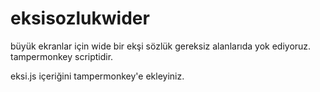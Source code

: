 # eksisozlukwider
büyük ekranlar için wide bir ekşi sözlük gereksiz alanlarıda yok ediyoruz.
tampermonkey scriptidir. 

eksi.js içeriğini tampermonkey'e ekleyiniz.
